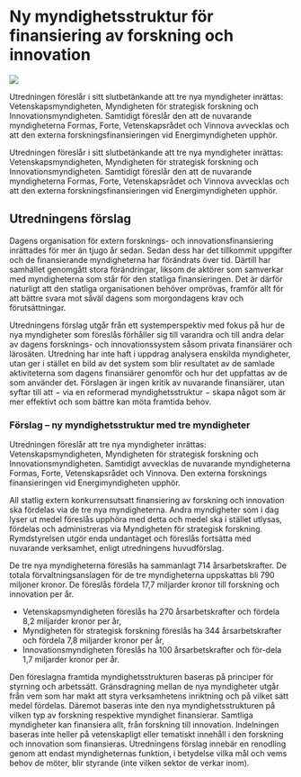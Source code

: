 # Ny myndighetsstruktur för finansiering av forskning och innovation

![](/contentassets/d495d565de554bb0952d783cdf645056/sou202359.jpg?width=150&quality=85)

Utredningen föreslår i sitt slutbetänkande att tre nya myndigheter inrättas: Vetenskapsmyndigheten, Myndigheten för strategisk forskning och Innovationsmyndigheten. Samtidigt föreslår den att de nuvarande myndigheterna Formas, Forte, Vetenskapsrådet och Vinnova avvecklas och att den externa forskningsfinansieringen vid Energimyndigheten upphör.

Utredningen föreslår i sitt slutbetänkande att tre nya myndigheter inrättas: Vetenskapsmyndigheten, Myndigheten för strategisk forskning och Innovationsmyndigheten. Samtidigt föreslår den att de nuvarande myndigheterna Formas, Forte, Vetenskapsrådet och Vinnova avvecklas och att den externa forskningsfinansieringen vid Energimyndigheten upphör.

## Utredningens förslag

Dagens organisation för extern forsknings- och innovationsfinansiering inrättades för mer än tjugo år sedan. Sedan dess har det tillkommit uppgifter och de finansierande myndigheterna har förändrats över tid. Därtill har samhället genomgått stora förändringar, liksom de aktörer som samverkar med myndigheterna som står för den statliga finansieringen. Det är därför naturligt att den statliga organisationen behöver omprövas, framför allt för att bättre svara mot såväl dagens som morgondagens krav och förutsättningar.

Utredningens förslag utgår från ett systemperspektiv med fokus på hur de nya myndigheter som föreslås förhåller sig till varandra och till andra delar av dagens forsknings- och innovationssystem såsom privata finansiärer och lärosäten. Utredning har inte haft i uppdrag analysera enskilda myndigheter, utan ger i stället en bild av det system som blir resultatet av de samlade aktiviteterna som dagens finansiärer genomför och hur det uppfattas av de som använder det. Förslagen är ingen kritik av nuvarande finansiärer, utan syftar till att − via en reformerad myndighetsstruktur − skapa något som är mer effektivt och som bättre kan möta framtida behov.

### Förslag – ny myndighetsstruktur med tre myndigheter

Utredningen föreslår att tre nya myndigheter inrättas: Vetenskapsmyndigheten, Myndigheten för strategisk forskning och Innovationsmyndigheten. Samtidigt avvecklas de nuvarande myndigheterna Formas, Forte, Vetenskapsrådet och Vinnova. Den externa forsknings finansieringen vid Energimyndigheten upphör.

All statlig extern konkurrensutsatt finansiering av forskning och innovation ska fördelas via de tre nya myndigheterna. Andra myndigheter som i dag lyser ut medel föreslås upphöra med detta och medel ska i stället utlysas, fördelas och administreras via Myndigheten för strategisk forskning. Rymdstyrelsen utgör enda undantaget och föreslås fortsätta med nuvarande verksamhet, enligt utredningens huvudförslag.

De tre nya myndigheterna föreslås ha sammanlagt 714 årsarbetskrafter. De totala förvaltningsanslagen för de tre myndigheterna uppskattas bli 790 miljoner kronor. De föreslås fördela 17,7 miljarder kronor till forskning och innovation per år.

* Vetenskapsmyndigheten föreslås ha 270 årsarbetskrafter och fördela 8,2 miljarder kronor per år,
* Myndigheten för strategisk forskning föreslås ha 344 årsarbetskrafter och fördela 7,8 miljarder kronor per år,
* Innovationsmyndigheten föreslås ha 100 årsarbetskrafter och för-dela 1,7 miljarder kronor per år.

Den föreslagna framtida myndighetsstrukturen baseras på principer för styrning och arbetssätt. Gränsdragning mellan de nya myndigheter utgår från vem som har makt att styra verksamhetens inriktning och på vilket sätt medel fördelas. Däremot baseras inte den nya myndighetsstrukturen på vilken typ av forskning respektive myndighet finansierar. Samtliga myndigheter kan finansiera allt, från forskning till innovation. Indelningen baseras inte heller på vetenskapligt eller tematiskt innehåll i den forskning och innovation som finansieras. Utredningens förslag innebär en renodling genom att endast myndigheternas funktion, i betydelse vilka mål och vems behov de möter, blir styrande (inte vilken sektor de verkar inom).
